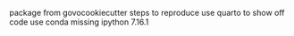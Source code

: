 package from govocookiecutter
steps to reproduce
use quarto to show off code
use conda
missing ipython 7.16.1
